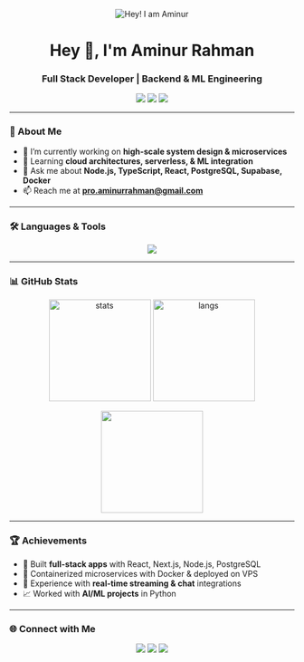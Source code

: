 <!-- Profile Header Banner -->
<p align="center">
  <img src="https://i.ibb.co.com/0yZHVmKV/Abstract-Technology-Profile-Linked-In-Banner.png" alt="Hey! I am Aminur" />
</p>

<!-- Introduction -->
<h1 align="center">Hey 👋, I'm Aminur Rahman</h1>
<h3 align="center">Full Stack Developer | Backend & ML Engineering</h3>

<p align="center">
  <a href="https://www.linkedin.com/in/aminur-git" target="_blank"><img src="https://img.shields.io/badge/LinkedIn-blue?style=for-the-badge&logo=linkedin" /></a>
  <a href="mailto:pro.aminurrahman@gmail.com"><img src="https://img.shields.io/badge/Gmail-red?style=for-the-badge&logo=gmail" /></a>
  <a href="https://x.com/aminurrahman_720"><img src="https://img.shields.io/badge/Twitter-black?style=for-the-badge&logo=x" /></a>
</p>

---

### 🚀 About Me
- 🔭 I’m currently working on **high-scale system design & microservices**  
- 🌱 Learning **cloud architectures, serverless, & ML integration**  
- 💬 Ask me about **Node.js, TypeScript, React, PostgreSQL, Supabase, Docker**  
- 📫 Reach me at **pro.aminurrahman@gmail.com**  

---

### 🛠️ Languages & Tools
<p align="center">
  <img src="https://skillicons.dev/icons?i=react,next,ts,js,nodejs,express,python,cpp,java,graphql,postgres,mongodb,firebase,docker,nginx,linux,git,github,vscode&theme=light" />
</p>

---

### 📊 GitHub Stats
<p align="center">
  <img src="https://github-readme-stats.vercel.app/api?username=aminur-git&show_icons=true&theme=tokyonight" alt="stats" height="180"/>
  <img src="https://github-readme-stats.vercel.app/api/top-langs/?username=aminur-git&layout=compact&theme=tokyonight" alt="langs" height="180"/>
</p>

<p align="center">
  <img src="https://github-readme-streak-stats.herokuapp.com/?user=aminur-git&theme=tokyonight" height="180"/>
</p>

---

### 🏆 Achievements
- 🚀 Built **full-stack apps** with React, Next.js, Node.js, PostgreSQL  
- 🐳 Containerized microservices with Docker & deployed on VPS  
- 📡 Experience with **real-time streaming & chat** integrations  
- 📈 Worked with **AI/ML projects** in Python  

---

### 🌐 Connect with Me
<p align="center">
  <a href="https://www.linkedin.com/in/aminur-git"><img src="https://img.shields.io/badge/LinkedIn-blue?style=flat&logo=linkedin" /></a>
  <a href="https://x.com/aminurrahman_720"><img src="https://img.shields.io/badge/Twitter-black?style=flat&logo=x" /></a>
  <a href="mailto:pro.aminurrahman@gmail.com"><img src="https://img.shields.io/badge/Gmail-red?style=flat&logo=gmail" /></a>
</p>
